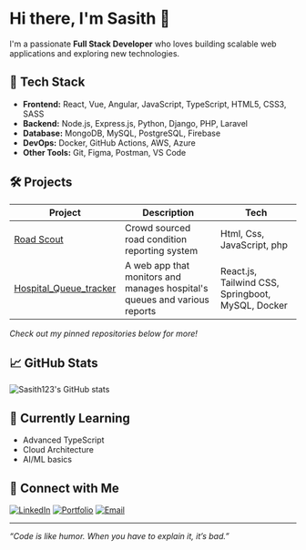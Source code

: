 # Hi there, I'm Sasith 👋

I'm a passionate **Full Stack Developer** who loves building scalable web applications and exploring new technologies.

## 🚀 Tech Stack

- **Frontend:** React, Vue, Angular, JavaScript, TypeScript, HTML5, CSS3, SASS
- **Backend:** Node.js, Express.js, Python, Django, PHP, Laravel
- **Database:** MongoDB, MySQL, PostgreSQL, Firebase
- **DevOps:** Docker, GitHub Actions, AWS, Azure
- **Other Tools:** Git, Figma, Postman, VS Code

## 🛠️ Projects

| Project | Description | Tech |
| ------- | ----------- | ---- |
| [Road Scout](#) | Crowd sourced road condition reporting system | Html, Css, JavaScript, php |
| [Hospital_Queue_tracker ](#) | A web app that monitors and manages hospital's queues and various reports | React.js, Tailwind CSS, Springboot, MySQL, Docker|

*Check out my pinned repositories below for more!*

## 📈 GitHub Stats

![Sasith123's GitHub stats](https://github-readme-stats.vercel.app/api?username=Sasith123&show_icons=true&theme=radical)

## 🌱 Currently Learning

- Advanced TypeScript
- Cloud Architecture
- AI/ML basics

## 💬 Connect with Me

[![LinkedIn](https://img.shields.io/badge/LinkedIn-blue?logo=linkedin)](https://www.linkedin.com/in/your-profile)
[![Portfolio](https://img.shields.io/badge/Portfolio-222?logo=firefox)](https://your-portfolio.com)
[![Email](https://img.shields.io/badge/Email-D14836?logo=gmail&logoColor=white)](mailto:your.email@example.com)

---

_“Code is like humor. When you have to explain it, it’s bad.”_
